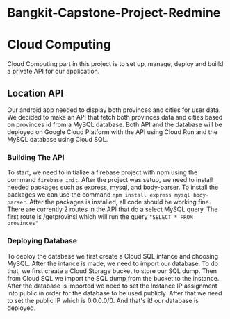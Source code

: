 # Bangkit-Capstone-Project-Redmine

# Cloud Computing

Cloud Computing part in this project is to set up, manage, deploy and buiild a private API for our application.

## Location API

Our android app needed to display both provinces and cities for user data. We decided to make an API that fetch both provinces data and cities based on provinces id from a MySQL database. Both API and the database will be deployed on Google Cloud Platform with the API using Cloud Run and the MySQL database using Cloud SQL.

### Building The API

To start, we need to initialize a firebase project with npm using the command ```firebase init```. After the project was setup, we need to install needed packages such as express, mysql, and body-parser. To install the packages we can use the command ```npm install express mysql body-parser```. After the packages is installed, all code should be working fine. There are currently 2 routes in the API that do a select MySQL query. The first route is /getprovinsi which will run the query ```"SELECT * FROM provinces"```

### Deploying Database

To deploy the database we first create a Cloud SQL intance and choosing MySQL. After the intance is made, we need to import our database. To do that, we first create a Cloud Storage bucket to store our SQL dump. Then from Cloud SQL we import the SQL dump from the bucket to the instance. After the database is imported we need to set the Instance IP assignment into public in order for the database to be used publicly. After that we need to set the public IP which is 0.0.0.0/0. And that's it! our database is deployed.
